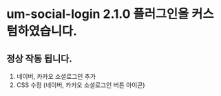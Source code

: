 # um-social-login 2.1.0 플러그인을 커스텀하였습니다.

## 정상 작동 됩니다.
1. 네이버, 카카오 소셜로그인 추가
2. CSS 수정 (네이버, 카카오 소셜로그인 버튼 아이콘)